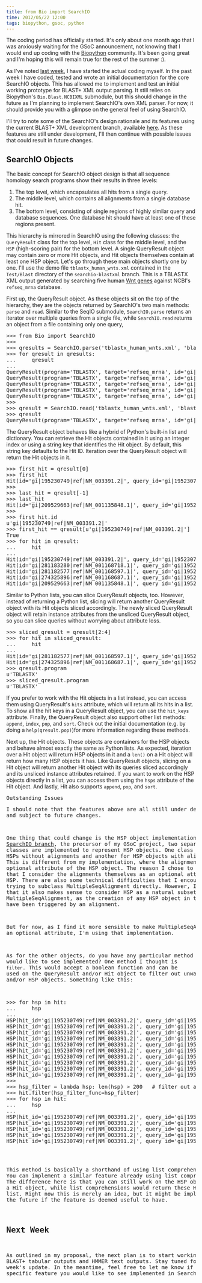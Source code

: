 ```yaml
---
title: from Bio import SearchIO
time: 2012/05/22 12:00
tags: biopython, gsoc, python
---
```


The coding period has officially started. It's only about one month ago that I was anxiously waiting for the GSoC announcement, not knowing that I would end up coding with the [Biopython](http://biopython.org/) community. It's been going great and I'm hoping this will remain true for the rest of the summer :).

As I've noted [last week](/blog/2012/05/the-final-preparations/), I have started the actual coding myself. In the past week I have coded, tested and wrote an initial documentation for the core SearchIO objects. This has allowed me to implement and test an initial working prototype for BLAST+ XML output parsing. It still relies on Biopython's `Bio.Blast.NCBIXML` submodule, but this should change in the future as I'm planning to implement SearchIO's own XML parser. For now, it should provide you with a glimpse on the general feel of using SearchIO.

I'll try to note some of the SearchIO's design rationale and its features using the current BLAST+ XML development branch, available [here](https://github.com/bow/biopython/tree/searchio-blastxml). As these features are still under development, I'll then continue with possible issues that could result in future changes.


SearchIO Objects
----------------

The basic concept for SearchIO object design is that all sequence homology search programs show their results in three levels:

1. The top level, which encapsulates all hits from a single query.
2. The middle level, which contains all alignments from a single database hit.
3. The bottom level, consisting of single regions of highly similar query and database sequences. One database hit should have at least one of these regions present.

This hierarchy is mirrored in SearchIO using the following classes: the `QueryResult` class for the top level, `Hit` class for the middle level, and the `HSP` (high-scoring pair) for the bottom level. A single QueryResult object may contain zero or more Hit objects, and Hit objects themselves contain at least one HSP object.  Let's go through these main objects shortly one by one. I'll use the demo file `tblastx_human_wnts.xml` contained in the `Test/Blast` directory of the `searchio-blastxml` branch. This is a TBLASTX XML output generated by searching five human [Wnt genes](http://en.wikipedia.org/wiki/Wnt_signaling_pathway#Wnt_signaling_proteins) against NCBI's `refseq_mrna` database.

First up, the QueryResult object. As these objects sit on the top of the hierarchy, they are the objects returned by SearchIO's two main methods: `parse` and `read`. Similar to the SeqIO submodule, `SearchIO.parse` returns an iterator over multiple queries from a single file, while `SearchIO.read` returns an object from a file containing only one query,

<pre lang="python">
>>> from Bio import SearchIO
>>>
>>> qresults = SearchIO.parse('tblastx_human_wnts.xml', 'blast-xml')
>>> for qresult in qresults:
...     qresult
...
QueryResult(program='TBLASTX', target='refseq_mrna', id='gi|195230749:301-1383', 5 hits)
QueryResult(program='TBLASTX', target='refseq_mrna', id='gi|325053704:108-1166', 5 hits)
QueryResult(program='TBLASTX', target='refseq_mrna', id='gi|156630997:105-1160', 5 hits)
QueryResult(program='TBLASTX', target='refseq_mrna', id='gi|371502086:108-1205', 5 hits)
QueryResult(program='TBLASTX', target='refseq_mrna', id='gi|53729353:216-1313', 5 hits)
>>>
>>> qresult = SearchIO.read('tblastx_human_wnts.xml', 'blast-xml')
>>> qresult
QueryResult(program='TBLASTX', target='refseq_mrna', id='gi|195230749:301-1383', 5 hits)
</pre>

The QueryResult object behaves like a hybrid of Python's built-in list and dictionary. You can retrieve the Hit objects contained in it using an integer index or using a string key that identifies the Hit object. By default, this string key defaults to the Hit ID. Iteration over the QueryResult object will return the Hit objects in it.

<pre lang="python">
>>> first_hit = qresult[0]
>>> first_hit
Hit(id='gi|195230749|ref|NM_003391.2|', query_id='gi|195230749:301-1383', 10 alignments)
>>>
>>> last_hit = qresult[-1]
>>> last_hit
Hit(id='gi|209529663|ref|NM_001135848.1|', query_id='gi|195230749:301-1383', 10 alignments)
>>>
>>> first_hit.id
u'gi|195230749|ref|NM_003391.2|'
>>> first_hit == qresult[u'gi|195230749|ref|NM_003391.2|']
True
>>> for hit in qresult:
...     hit
...
Hit(id='gi|195230749|ref|NM_003391.2|', query_id='gi|195230749:301-1383', 10 alignments)
Hit(id='gi|281183280|ref|NM_001168718.1|', query_id='gi|195230749:301-1383', 10 alignments)
Hit(id='gi|281182577|ref|NM_001168597.1|', query_id='gi|195230749:301-1383', 10 alignments)
Hit(id='gi|274325896|ref|NM_001168687.1|', query_id='gi|195230749:301-1383', 10 alignments)
Hit(id='gi|209529663|ref|NM_001135848.1|', query_id='gi|195230749:301-1383', 10 alignments)
</pre>

Similar to Python lists, you can slice QueryResult objects, too. However, instead of returning a Python list, slicing will return another QueryResult object with its Hit objects sliced accordingly. The newly sliced QueryResult object will retain instance attributes from the unsliced QueryResult object, so you can slice queries without worrying about attribute loss.

<pre>
>>> sliced_qresult = qresult[2:4]
>>> for hit in sliced_qresult:
...     hit
...
Hit(id='gi|281182577|ref|NM_001168597.1|', query_id='gi|195230749:301-1383', 10 alignments)
Hit(id='gi|274325896|ref|NM_001168687.1|', query_id='gi|195230749:301-1383', 10 alignments)
>>> qresult.program
u'TBLASTX'
>>> sliced_qresult.program
u'TBLASTX'
</pre>

If you prefer to work with the Hit objects in a list instead, you can access them using QueryResult's `hits` attribute, which will return all its hits in a list. To show all the hit keys in a QueryResult object, you can use the `hit_keys` attribute. Finally, the QueryResult object also support other list methods: `append`, `index`, `pop`, and `sort`. Check out the initial documentation (e.g. by doing a `help(qresult.pop)`)for more information regarding these methods.

Next up, the Hit objects. These objects are containers for the HSP objects and behave almost exactly the same as Python lists. As expected, iteration over a Hit object will return HSP objects in it and a `len()` on a Hit object will return how many HSP objects it has. Like QueryResult objects, slicing on a Hit object will return another Hit object with its queries sliced accordingly and its unsliced instance attributes retained. If you want to work on the HSP objects directly in a list, you can access them using the `hsps` attribute of the Hit object. And lastly, Hit also supports `append`, `pop`, and `sort`.

<pre lang="python>
>>> hit = qresult[0]
>>> hit
Hit(id='gi|195230749|ref|NM_003391.2|', query_id='gi|195230749:301-1383', 10 alignments)
>>>
>>> len(hit)
10
>>> for hsp in hit:
...     hsp
...
HSP(hit_id='gi|195230749|ref|NM_003391.2|', query_id='gi|195230749:301-1383', evalue=0.0, 340-column alignment)
HSP(hit_id='gi|195230749|ref|NM_003391.2|', query_id='gi|195230749:301-1383', evalue=0.0, 253-column alignment)
HSP(hit_id='gi|195230749|ref|NM_003391.2|', query_id='gi|195230749:301-1383', evalue=0.0, 69-column alignment)
HSP(hit_id='gi|195230749|ref|NM_003391.2|', query_id='gi|195230749:301-1383', evalue=0.0, 361-column alignment)
HSP(hit_id='gi|195230749|ref|NM_003391.2|', query_id='gi|195230749:301-1383', evalue=0.0, 178-column alignment)
HSP(hit_id='gi|195230749|ref|NM_003391.2|', query_id='gi|195230749:301-1383', evalue=0.0, 161-column alignment)
HSP(hit_id='gi|195230749|ref|NM_003391.2|', query_id='gi|195230749:301-1383', evalue=0.0, 237-column alignment)
HSP(hit_id='gi|195230749|ref|NM_003391.2|', query_id='gi|195230749:301-1383', evalue=0.0, 106-column alignment)
HSP(hit_id='gi|195230749|ref|NM_003391.2|', query_id='gi|195230749:301-1383', evalue=0.0, 288-column alignment)
HSP(hit_id='gi|195230749|ref|NM_003391.2|', query_id='gi|195230749:301-1383', evalue=0.0, 28-column alignment)
>>>
>>> sliced_hit = hit[:3]
>>> len(sliced_hit)
3
>>> hit.id == sliced_hit.id
True
</pre>

The final object, HSP, acts as a container for highly-similar regions of the query and database sequence. It stores this alignment using Biopython's `Bio.Align` MultipleSeqAlignment object; in an instance attribute `alignment`. It also stores the query and database sequences in two attributes: `query` and `hit`, respectively, using Biopython's `SeqRecord` object. These allow you to manipulate the sequences and alignments just like when you are using `Bio.SeqIO` or `Bio.AlignIO`. The HSP object itself does not support as many custom methods as its parents (the QueryResult and Hit objects). It does support slicing, which will return another HSP object with its alignment sliced, and doing a `len()` on an HSP object will return the how many columns are present in the alignment.


Note that the features above are only available if the parsed search output file has alignments in it. Some formats, such as BLAT's PSL format or the standard BLAST+ tabular format, do not output any alignments. In that case, the `alignment`, `query`, and `hit` attributes of an HSP object will all return `None`.


Outstanding Issues
------------------

I should note that the features above are all still under development and subject to future changes.

One thing that could change is the HSP object implementation. In [Peter](http://twitter.com/pjacock)'s [initial SearchIO branch](http://github.com/peterjc/biopython/blob/search-io-test/Bio/SearchIO/_objects.py), the precursor of my GSoC project, two separate classes are implemented to represent HSP objects. One class is used for HSPs without alignments and another for HSP objects with alignments. This is different from my implementation, where the alignment is an optional attribute of the HSP object. The reason I chose to do so was that I consider the alignments themselves as an optional attribute of a HSP. There are also some technical difficulties that I encounter when trying to subclass MultipleSeqAlignment directly. However, I do agree that it also makes sense to consider HSP as a natural subset of MultipleSeqAlignment, as the creation of any HSP object in theory should have been triggered by an alignment.

But for now, as I find it more sensible to make MultipleSeqAlignment an optional attribute, I'm using that implementation.

As for the other objects, do you have any particular method that you would like to see implemented? One method I thought is `filter`. This would accept a boolean function and can be used on the QueryResult and/or Hit object to filter out unwanted Hit and/or HSP objects. Something like this:

<pre lang="python">
>>> for hsp in hit:
...     hsp
...
HSP(hit_id='gi|195230749|ref|NM_003391.2|', query_id='gi|195230749:301-1383', evalue=0.0, 340-column alignment)
HSP(hit_id='gi|195230749|ref|NM_003391.2|', query_id='gi|195230749:301-1383', evalue=0.0, 253-column alignment)
HSP(hit_id='gi|195230749|ref|NM_003391.2|', query_id='gi|195230749:301-1383', evalue=0.0, 69-column alignment)
HSP(hit_id='gi|195230749|ref|NM_003391.2|', query_id='gi|195230749:301-1383', evalue=0.0, 361-column alignment)
HSP(hit_id='gi|195230749|ref|NM_003391.2|', query_id='gi|195230749:301-1383', evalue=0.0, 178-column alignment)
HSP(hit_id='gi|195230749|ref|NM_003391.2|', query_id='gi|195230749:301-1383', evalue=0.0, 161-column alignment)
HSP(hit_id='gi|195230749|ref|NM_003391.2|', query_id='gi|195230749:301-1383', evalue=0.0, 237-column alignment)
HSP(hit_id='gi|195230749|ref|NM_003391.2|', query_id='gi|195230749:301-1383', evalue=0.0, 106-column alignment)
HSP(hit_id='gi|195230749|ref|NM_003391.2|', query_id='gi|195230749:301-1383', evalue=0.0, 288-column alignment)
HSP(hit_id='gi|195230749|ref|NM_003391.2|', query_id='gi|195230749:301-1383', evalue=0.0, 28-column alignment)
>>>
>>> hsp_filter = lambda hsp: len(hsp) > 200   # filter out all HSP objects with length 200 or less
>>> hit.filter(hsp_filter_func=hsp_filter)
>>> for hsp in hit:
...     hsp
...
HSP(hit_id='gi|195230749|ref|NM_003391.2|', query_id='gi|195230749:301-1383', evalue=0.0, 340-column alignment)
HSP(hit_id='gi|195230749|ref|NM_003391.2|', query_id='gi|195230749:301-1383', evalue=0.0, 253-column alignment)
HSP(hit_id='gi|195230749|ref|NM_003391.2|', query_id='gi|195230749:301-1383', evalue=0.0, 361-column alignment)
HSP(hit_id='gi|195230749|ref|NM_003391.2|', query_id='gi|195230749:301-1383', evalue=0.0, 237-column alignment)
HSP(hit_id='gi|195230749|ref|NM_003391.2|', query_id='gi|195230749:301-1383', evalue=0.0, 288-column alignment)
</pre>

This method is basically a shorthand of using list comprehensions. You can implement a similar feature already using list comprehensions. The difference here is that you can still work on the HSP objects inside a Hit object, while list comprehensions would return these HSPs in a list. Right now this is merely an idea, but it might be implemented in the future if the feature is deemed useful to have.


Next Week
---------

As outlined in my proposal, the next plan is to start working on BLAST+ tabular outputs and HMMER text outputs. Stay tuned for next week's update. In the meantime, feel free to let me know if you have any specific feature you would like to see implemented in SearchIO.
